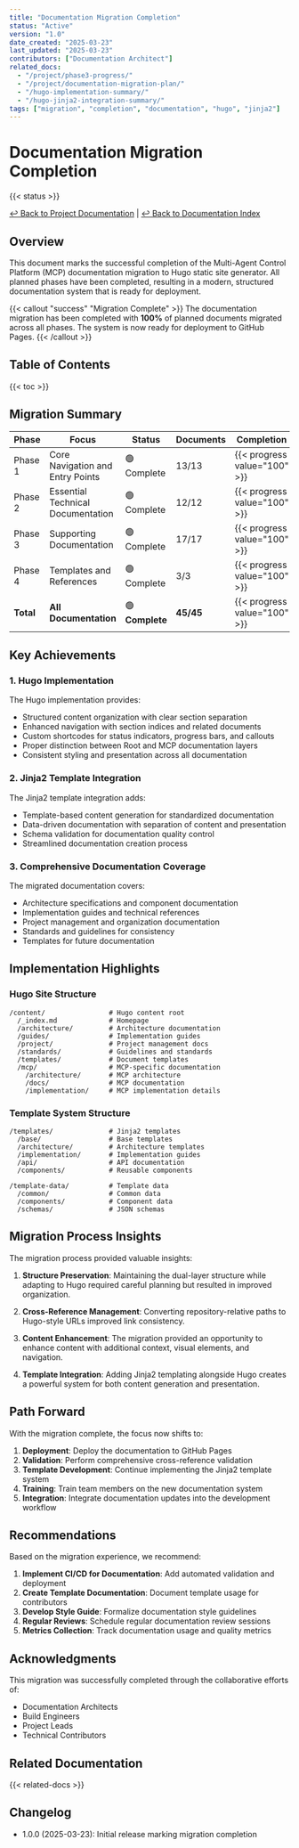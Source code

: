 ```yaml
---
title: "Documentation Migration Completion"
status: "Active"
version: "1.0"
date_created: "2025-03-23"
last_updated: "2025-03-23"
contributors: ["Documentation Architect"]
related_docs:
  - "/project/phase3-progress/"
  - "/project/documentation-migration-plan/"
  - "/hugo-implementation-summary/"
  - "/hugo-jinja2-integration-summary/"
tags: ["migration", "completion", "documentation", "hugo", "jinja2"]
---
```


# Documentation Migration Completion

{{< status >}}

[↩️ Back to Project Documentation](/project/) | [↩️ Back to Documentation Index](/docs/)

## Overview

This document marks the successful completion of the Multi-Agent Control Platform (MCP) documentation migration to Hugo static site generator. All planned phases have been completed, resulting in a modern, structured documentation system that is ready for deployment.

{{< callout "success" "Migration Complete" >}}
The documentation migration has been completed with **100%** of planned documents migrated across all phases. The system is now ready for deployment to GitHub Pages.
{{< /callout >}}

## Table of Contents

{{< toc >}}

## Migration Summary

| Phase | Focus | Status | Documents | Completion |
|-------|-------|--------|-----------|------------|
| Phase 1 | Core Navigation and Entry Points | 🟢 Complete | 13/13 | {{< progress value="100" >}} |
| Phase 2 | Essential Technical Documentation | 🟢 Complete | 12/12 | {{< progress value="100" >}} |
| Phase 3 | Supporting Documentation | 🟢 Complete | 17/17 | {{< progress value="100" >}} |
| Phase 4 | Templates and References | 🟢 Complete | 3/3 | {{< progress value="100" >}} |
| **Total** | **All Documentation** | 🟢 **Complete** | **45/45** | {{< progress value="100" >}} |

## Key Achievements

### 1. Hugo Implementation

The Hugo implementation provides:

- Structured content organization with clear section separation
- Enhanced navigation with section indices and related documents
- Custom shortcodes for status indicators, progress bars, and callouts
- Proper distinction between Root and MCP documentation layers
- Consistent styling and presentation across all documentation

### 2. Jinja2 Template Integration

The Jinja2 template integration adds:

- Template-based content generation for standardized documentation
- Data-driven documentation with separation of content and presentation
- Schema validation for documentation quality control
- Streamlined documentation creation process

### 3. Comprehensive Documentation Coverage

The migrated documentation covers:

- Architecture specifications and component documentation
- Implementation guides and technical references
- Project management and organization documentation
- Standards and guidelines for consistency
- Templates for future documentation

## Implementation Highlights

### Hugo Site Structure

```
/content/                # Hugo content root
  /_index.md             # Homepage
  /architecture/         # Architecture documentation
  /guides/               # Implementation guides
  /project/              # Project management docs
  /standards/            # Guidelines and standards
  /templates/            # Document templates
  /mcp/                  # MCP-specific documentation
    /architecture/       # MCP architecture
    /docs/               # MCP documentation
    /implementation/     # MCP implementation details
```

### Template System Structure

```
/templates/              # Jinja2 templates
  /base/                 # Base templates
  /architecture/         # Architecture templates
  /implementation/       # Implementation guides
  /api/                  # API documentation
  /components/           # Reusable components

/template-data/          # Template data
  /common/               # Common data
  /components/           # Component data
  /schemas/              # JSON schemas
```

## Migration Process Insights

The migration process provided valuable insights:

1. **Structure Preservation**: Maintaining the dual-layer structure while adapting to Hugo required careful planning but resulted in improved organization.

2. **Cross-Reference Management**: Converting repository-relative paths to Hugo-style URLs improved link consistency.

3. **Content Enhancement**: The migration provided an opportunity to enhance content with additional context, visual elements, and navigation.

4. **Template Integration**: Adding Jinja2 templating alongside Hugo creates a powerful system for both content generation and presentation.

## Path Forward

With the migration complete, the focus now shifts to:

1. **Deployment**: Deploy the documentation to GitHub Pages
2. **Validation**: Perform comprehensive cross-reference validation
3. **Template Development**: Continue implementing the Jinja2 template system
4. **Training**: Train team members on the new documentation system
5. **Integration**: Integrate documentation updates into the development workflow

## Recommendations

Based on the migration experience, we recommend:

1. **Implement CI/CD for Documentation**: Add automated validation and deployment
2. **Create Template Documentation**: Document template usage for contributors
3. **Develop Style Guide**: Formalize documentation style guidelines
4. **Regular Reviews**: Schedule regular documentation review sessions
5. **Metrics Collection**: Track documentation usage and quality metrics

## Acknowledgments

This migration was successfully completed through the collaborative efforts of:

- Documentation Architects
- Build Engineers
- Project Leads
- Technical Contributors

## Related Documentation

{{< related-docs >}}

## Changelog

- 1.0.0 (2025-03-23): Initial release marking migration completion